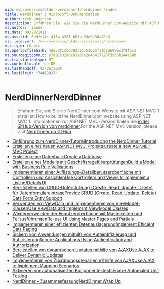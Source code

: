 ```yaml
---
uid: mvc/overview/older-versions-1/nerddinner/index
title: Nerddinner | Microsoft-Dokumentation
author: rick-anderson
description: Erfahren Sie, wie Sie die NerdDinner.com-Website mit ASP.NET MVC 1 erstellen. Informationen zur ASP.NET MVC 3-Version finden Sie in der GitHub-Version von nerddinner.
ms.author: riande
ms.date: 09/28/2011
ms.assetid: 6edfe14c-415a-4281-b6fa-69e9b38a82c8
msc.legacyurl: /mvc/overview/older-versions-1/nerddinner
msc.type: chapter
ms.openlocfilehash: 4d85781cbd792c6d553665f33d8e699ac3f8fbc3
ms.sourcegitcommit: e7e91932a6e91a63e2e46417626f39d6b244a3ab
ms.translationtype: MT
ms.contentlocale: de-DE
ms.lasthandoff: 03/06/2020
ms.locfileid: "78468927"
---
```

# <a name="nerddinner"></a><span data-ttu-id="42ffc-104">NerdDinner</span><span class="sxs-lookup"><span data-stu-id="42ffc-104">NerdDinner</span></span>

> <span data-ttu-id="42ffc-105">Erfahren Sie, wie Sie die NerdDinner.com-Website mit ASP.NET MVC 1 erstellen.</span><span class="sxs-lookup"><span data-stu-id="42ffc-105">How to build the NerdDinner.com website using ASP.NET MVC 1.</span></span> <span data-ttu-id="42ffc-106">Informationen zur ASP.NET MVC-Version finden Sie [in der GitHub-Version von nerddinner](https://github.com/AspNetMVPSamples/NerdDinner).</span><span class="sxs-lookup"><span data-stu-id="42ffc-106">For the ASP.NET MVC version, please visit [NerdDinner on GitHub](https://github.com/AspNetMVPSamples/NerdDinner).</span></span>

- [<span data-ttu-id="42ffc-107">Einführung zum NerdDinner-Tutorial</span><span class="sxs-lookup"><span data-stu-id="42ffc-107">Introducing the NerdDinner Tutorial</span></span>](introducing-the-nerddinner-tutorial.md)
- [<span data-ttu-id="42ffc-108">Erstellen eines neuen ASP.NET MVC-Projekts</span><span class="sxs-lookup"><span data-stu-id="42ffc-108">Create a New ASP.NET MVC Project</span></span>](create-a-new-aspnet-mvc-project.md)
- [<span data-ttu-id="42ffc-109">Erstellen einer Datenbank</span><span class="sxs-lookup"><span data-stu-id="42ffc-109">Create a Database</span></span>](create-a-database.md)
- [<span data-ttu-id="42ffc-110">Erstellen eines Modells mit Geschäftsregelüberprüfungen</span><span class="sxs-lookup"><span data-stu-id="42ffc-110">Build a Model with Business Rule Validations</span></span>](build-a-model-with-business-rule-validations.md)
- [<span data-ttu-id="42ffc-111">Implementieren einer Auflistungs-/Detailbenutzeroberfläche mit Controllern und Ansichten</span><span class="sxs-lookup"><span data-stu-id="42ffc-111">Use Controllers and Views to Implement a Listing/Details UI</span></span>](use-controllers-and-views-to-implement-a-listingdetails-ui.md)
- [<span data-ttu-id="42ffc-112">Bereitstellen von CRUD-Unterstützung (Create, Read, Update, Delete) für Datenformulareinträge</span><span class="sxs-lookup"><span data-stu-id="42ffc-112">Provide CRUD (Create, Read, Update, Delete) Data Form Entry Support</span></span>](provide-crud-create-read-update-delete-data-form-entry-support.md)
- [<span data-ttu-id="42ffc-113">Verwenden von ViewData und Implementieren von ViewModel-Klassen</span><span class="sxs-lookup"><span data-stu-id="42ffc-113">Use ViewData and Implement ViewModel Classes</span></span>](use-viewdata-and-implement-viewmodel-classes.md)
- [<span data-ttu-id="42ffc-114">Wiederverwenden der Benutzeroberfläche mit Masterseiten und Teilausführungen</span><span class="sxs-lookup"><span data-stu-id="42ffc-114">Re-use UI Using Master Pages and Partials</span></span>](re-use-ui-using-master-pages-and-partials.md)
- [<span data-ttu-id="42ffc-115">Implementieren einer effizienten Datenauslagerung</span><span class="sxs-lookup"><span data-stu-id="42ffc-115">Implement Efficient Data Paging</span></span>](implement-efficient-data-paging.md)
- [<span data-ttu-id="42ffc-116">Sichern von Anwendungen mithilfe von Authentifizierung und Autorisierung</span><span class="sxs-lookup"><span data-stu-id="42ffc-116">Secure Applications Using Authentication and Authorization</span></span>](secure-applications-using-authentication-and-authorization.md)
- [<span data-ttu-id="42ffc-117">Bereitstellen von dynamischen Updates mithilfe von AJAX</span><span class="sxs-lookup"><span data-stu-id="42ffc-117">Use AJAX to Deliver Dynamic Updates</span></span>](use-ajax-to-deliver-dynamic-updates.md)
- [<span data-ttu-id="42ffc-118">Implementieren von Zuordnungsszenarien mithilfe von AJAX</span><span class="sxs-lookup"><span data-stu-id="42ffc-118">Use AJAX to Implement Mapping Scenarios</span></span>](use-ajax-to-implement-mapping-scenarios.md)
- [<span data-ttu-id="42ffc-119">Aktivieren von automatisierten Komponententests</span><span class="sxs-lookup"><span data-stu-id="42ffc-119">Enable Automated Unit Testing</span></span>](enable-automated-unit-testing.md)
- [<span data-ttu-id="42ffc-120">NerdDinner – Zusammenfassung</span><span class="sxs-lookup"><span data-stu-id="42ffc-120">NerdDinner Wrap Up</span></span>](nerddinner-wrap-up.md)
